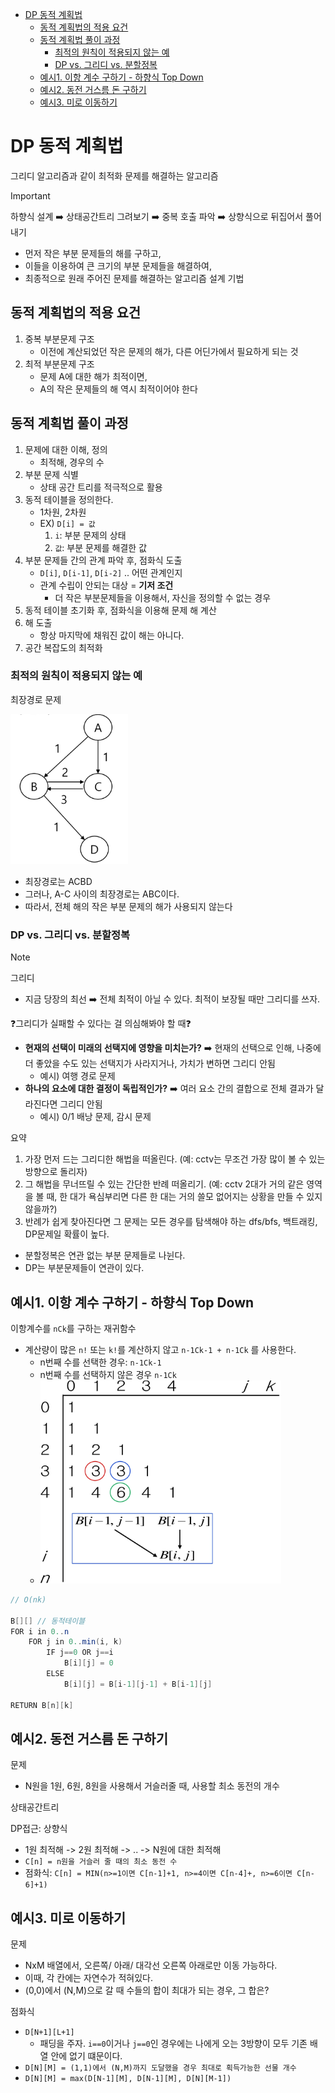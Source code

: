 - [DP 동적 계획법](#dp-동적-계획법)
  - [동적 계획법의 적용 요건](#동적-계획법의-적용-요건)
  - [동적 계획법 풀이 과정](#동적-계획법-풀이-과정)
    - [최적의 원칙이 적용되지 않는 예](#최적의-원칙이-적용되지-않는-예)
    - [DP vs. 그리디 vs. 분할정복](#dp-vs-그리디-vs-분할정복)
  - [예시1. 이항 계수 구하기 - 하향식 Top Down](#예시1-이항-계수-구하기---하향식-top-down)
  - [예시2. 동전 거스름 돈 구하기](#예시2-동전-거스름-돈-구하기)
  - [예시3. 미로 이동하기](#예시3-미로-이동하기)

# DP 동적 계획법

그리디 알고리즘과 같이 최적화 문제를 해결하는 알고리즘

> [!important]
> 하향식 설계 ➡️ 상태공간트리 그려보기 ➡️ 중복 호출 파악 ➡️ 상향식으로 뒤집어서 풀어내기

- 먼저 작은 부분 문제들의 해를 구하고,
- 이들을 이용하여 큰 크기의 부분 문제들을 해결하여,
- 최종적으로 원래 주어진 문제를 해결하는 알고리즘 설계 기법

## 동적 계획법의 적용 요건

1. 중복 부분문제 구조
   - 이전에 계산되었던 작은 문제의 해가, 다른 어딘가에서 필요하게 되는 것
2. 최적 부분문제 구조
   - 문제 A에 대한 해가 최적이면,
   - A의 작은 문제들의 해 역시 최적이어야 한다

## 동적 계획법 풀이 과정

1. 문제에 대한 이해, 정의
   - 최적해, 경우의 수
2. 부분 문제 식별
   - 상태 공간 트리를 적극적으로 활용
3. 동적 테이블을 정의한다.
   - 1차원, 2차원
   - EX) `D[i] = 값`
     1. `i`: 부분 문제의 상태
     2. `값`: 부분 문제를 해결한 값
4. 부분 문제들 간의 관계 파악 후, 점화식 도출
   - `D[i]`, `D[i-1]`, `D[i-2]` .. 어떤 관계인지
   - 관계 수립이 안되는 대상 = **기저 조건**
     - 더 작은 부분문제들을 이용해서, 자신을 정의할 수 없는 경우
5. 동적 테이블 초기화 후, 점화식을 이용해 문제 해 계산
6. 해 도출
   - 항상 마지막에 채워진 값이 해는 아니다.
7. 공간 복잡도의 최적화

### 최적의 원칙이 적용되지 않는 예

최장경로 문제

![alt text](img/image-4.png)

- 최장경로는 ACBD
- 그러나, A-C 사이의 최장경로는 ABC이다.
- 따라서, 전체 해의 작은 부분 문제의 해가 사용되지 않는다

### DP vs. 그리디 vs. 분할정복

> [!note]
> 그리디
>
> - 지금 당장의 최선 ➡️ 전체 최적이 아닐 수 있다. 최적이 보장될 때만 그리디를 쓰자.
>
> ❓그리디가 실패할 수 있다는 걸 의심해봐야 할 때❓
>
> - **현재의 선택이 미래의 선택지에 영향을 미치는가?** ➡️ 현재의 선택으로 인해, 나중에 더 좋았을 수도 있는 선택지가 사라지거나, 가치가 변하면 그리디 안됨
>   - 예시) 여행 경로 문제
> - **하나의 요소에 대한 결정이 독립적인가?** ➡️ 여러 요소 간의 결합으로 전체 결과가 달라진다면 그리디 안됨
>   - 예시) 0/1 배낭 문제, 감시 문제
>
> 요약
>
> 1. 가장 먼저 드는 그리디한 해법을 떠올린다. (예: cctv는 무조건 가장 많이 볼 수 있는 방향으로 돌리자)
> 2. 그 해법을 무너뜨릴 수 있는 간단한 반례 떠올리기. (예: cctv 2대가 거의 같은 영역을 볼 때, 한 대가 욕심부리면 다른 한 대는 거의 쓸모 없어지는 상황을 만들 수 있지 않을까?)
> 3. 반례가 쉽게 찾아진다면 그 문제는 모든 경우를 탐색해야 하는 dfs/bfs, 백트래킹, DP문제일 확률이 높다.

- 분할정복은 연관 없는 부분 문제들로 나뉜다.
- DP는 부분문제들이 연관이 있다.

## 예시1. 이항 계수 구하기 - 하향식 Top Down

이항계수를 `nCk`를 구하는 재귀함수

- 계산량이 많은 `n!` 또는 `k!`를 계산하지 않고 `n-1Ck-1 + n-1Ck` 를 사용한다.
  - n번째 수를 선택한 경우: `n-1Ck-1`
  - n번째 수를 선택하지 않은 경우 `n-1Ck`
  - ![alt text](img/image-5.png)

```java
// O(nk)

B[][] // 동적테이블
FOR i in 0..n
    FOR j in 0..min(i, k)
        IF j==0 OR j==i
            B[i][j] = 0
        ELSE
            B[i][j] = B[i-1][j-1] + B[i-1][j]

RETURN B[n][k]
```

## 예시2. 동전 거스름 돈 구하기

문제

- N원을 1원, 6원, 8원을 사용해서 거슬러줄 때, 사용할 최소 동전의 개수

상태공간트리

DP접근: 상향식

- 1원 최적해 -> 2원 최적해 -> .. -> N원에 대한 최적해
- `C[n] = n원을 거슬러 줄 때의 최소 동전 수`
- 점화식: `C[n] = MIN(n>=1이면 C[n-1]+1, n>=4이면 C[n-4]+, n>=6이면 C[n-6]+1)`

## 예시3. 미로 이동하기

문제

- NxM 배열에서, 오른쪽/ 아래/ 대각선 오른쪽 아래로만 이동 가능하다.
- 이때, 각 칸에는 자연수가 적혀있다.
- (0,0)에서 (N,M)으로 갈 때 수들의 합이 최대가 되는 경우, 그 합은?

점화식

- `D[N+1][L+1]`
  - 패딩을 주자. `i==0`이거나 `j==0`인 경우에는 나에게 오는 3방향이 모두 기존 배열 안에 없기 떄문이다.
- `D[N][M] = (1,1)에서 (N,M)까지 도달했을 경우 최대로 획득가능한 선물 개수`
- `D[N][M] = max(D[N-1][M], D[N-1][M], D[N][M-1])`
